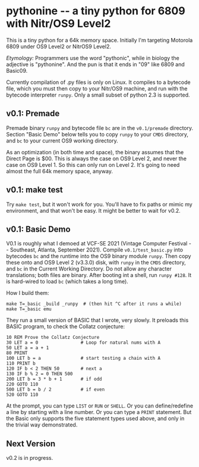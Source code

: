 # pythonine -- a tiny python for 6809 with Nitr/OS9 Level2

This is a tiny python for a 64k memory space.  Initially I'm targeting
Motorola 6809 under OS9 Level2 or NitrOS9 Level2.

_Etymology:_ Programmers use the word "pythonic", while in biology the
adjective is "pythonine".  And the pun is that it ends in "09" like 6809
and Basic09.

Currently compilation of .py files is only on Linux.  It compiles to
a bytecode file, which you must then copy to your Nitr/OS9 machine,
and run with the bytecode interpreter `runpy`.  Only a small subset of
python 2.3 is supported.

## v0.1: Premade

Premade binary `runpy` and bytecode file `bc` are in the `v0.1/premade`
directory.  Section "Basic Demo" below tells you to copy `runpy` to your
`CMDS` directory, and `bc` to your current OS9 working directory.

As an optimization (in both time and space), the binary assumes that the
Direct Page is $00.  This is always the case on OS9 Level 2, and never
the case on OS9 Level 1.  So this can only run on Level 2.  It's going
to need almost the full 64k memory space, anyway.

## v0.1: make test

Try `make test`, but it won't work for you.  You'll have to fix paths
or mimic my environment, and that won't be easy.  It might be better to
wait for v0.2.

## v0.1: Basic Demo

V0.1 is roughly what I demoed at VCF-SE 2021 (Vintage Computer Festival
-- Southeast, Atlanta, September 2021).  Compile `v0.1/test_basic.py`
into bytecodes `bc` and the runtime into the OS9 binary module `runpy`.
Then copy these onto and OS9 Level 2 (v3.3.0) disk, with `runpy` in the
`CMDS` directory, and `bc` in the Current Working Directory.  Do not
allow any character translations; both files are binary.  After booting
int a shell, run `runpy #128`.  It is hard-wired to load `bc` (which
takes a long time).

How I build them:

```
make T=_basic _build _runpy  # (then hit ^C after it runs a while)
make T=_basic emu
```

They run a small version of BASIC that I wrote, very slowly.  It preloads
this BASIC program, to check the Collatz conjecture:

```
10 REM Prove the Collatz Conjecture
30 LET a = 0                # Loop for natural nums with A
50 LET a = a + 1
80 PRINT
100 LET b = a               # start testing a chain with A
110 PRINT b
120 IF b < 2 THEN 50        # next a
130 IF b % 2 = 0 THEN 500
200 LET b = 3 * b + 1       # if odd
220 GOTO 110
500 LET b = b / 2           # if even
520 GOTO 110
```

At the prompt, you can type `LIST` or `RUN` or `SHELL`.
Or you can define/redefine a line by starting with a line number.
Or you can type a `PRINT` statement.  But the Basic only supports the
five statement types used above, and only in the trivial way demonstrated.

## Next Version

v0.2 is in progress.
